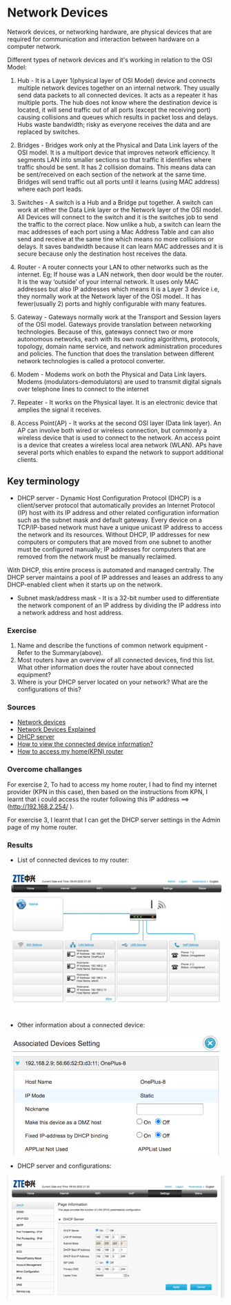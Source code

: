 # Network Devices
Network devices, or networking hardware, are physical devices that are required for communication and interaction between hardware on a computer network.

Different types of network devices and it's working in relation to the OSI Model:

1. Hub - It is a Layer 1(physical layer of OSI Model) device and connects multiple network devices together on an internal network. They usually send data packets to all connected devices. It acts as a repeater it has multiple ports. The hub does not know where the destination device is located, it will send traffic out of all ports (except the receiving port) causing collisions and queues which results in packet loss and delays. Hubs waste bandwidth; risky as everyone receives the data and are replaced by switches.

2. Bridges - Bridges work only at the Physical and Data Link layers of the OSI model. It is a multiport device that improves network efficiency. It segments LAN into smaller sections so that traffic it identifies where traffic should be sent. It has 2 collision domains. This means data can be sent/received on each section of the network at the same time. Bridges will send traffic out all ports until it learns (using MAC address) where each port leads.

3. Switches - A switch is a Hub and a Bridge put together. A switch can work at either the Data Link layer or the Network layer of the OSI model. All Devices will connect to the switch and it is the switches job to send the traffic to the correct place. Now unlike a hub, a switch can learn the mac addresses of each port using a Mac Address Table and can also send and receive at the same tine which means no more collisions or delays. It saves bandwidth because it can learn MAC addresses and it is secure because only the destination host receives the data. 

4. Router - A router connects your LAN to other networks such as the internet. Eg; If house was a LAN network, then door would be the router. It is the way ‘outside’ of your internal network. It uses only MAC addresses but also IP addresses which means it is a Layer 3 device i.e, they normally work at the Network layer of the OSI model.. It has fewer(usually 2) ports and highly configurable with many features.

5.  Gateway - Gateways normally work at the Transport and Session layers of the OSI model. Gateways provide translation between networking technologies. Because of this, gateways connect two or more autonomous networks, each with its own routing algorithms, protocols, topology, domain name service, and network administration procedures and policies. The function that does the translation between different network technologies is called a protocol converter.

6.  Modem - Modems work on both the Physical and Data Link layers. Modems (modulators-demodulators) are used to transmit digital signals over telephone lines to connect to the internet

7. Repeater - It works on the Physical layer. It is an electronic device that amplies the signal it receives. 

8. Access Point(AP) - It works at the second OSI layer (Data link layer). An AP can involve both wired or wireless connection, but commonly a wireless device that is used to connect to the network. An access point is a device that creates a wireless local area network (WLAN). APs have several ports which enables to expand the network to support additional clients.

## Key terminology

- DHCP server - Dynamic Host Configuration Protocol (DHCP) is a client/server protocol that automatically provides an Internet Protocol (IP) host with its IP address and other related configuration information such as the subnet mask and default gateway.
Every device on a TCP/IP-based network must have a unique unicast IP address to access the network and its resources. Without DHCP, IP addresses for new computers or computers that are moved from one subnet to another must be configured manually; IP addresses for computers that are removed from the network must be manually reclaimed.

With DHCP, this entire process is automated and managed centrally. The DHCP server maintains a pool of IP addresses and leases an address to any DHCP-enabled client when it starts up on the network.

- Subnet mask/address mask - It is a 32-bit number used to differentiate the network component of an IP address by dividing the IP address into a network address and host address.

### Exercise
1. Name and describe the functions of common network equipment - Refer to the Summary(above).
2.  Most routers have an overview of all connected devices, find this list. What other information does the router have about connected equipment?
3. Where is your DHCP server located on your network? What are the configurations of this?

### Sources
- [Network devices](https://blog.netwrix.com/2019/01/08/network-devices-explained/)
- [Network Devices Explained](https://www.youtube.com/watch?v=eMamgWllRFY)
- [DHCP server](https://docs.microsoft.com/en-us/windows-server/networking/technologies/dhcp/dhcp-top)
- [How to view the connected device information?](https://consumer.huawei.com/sa-en/support/content/en-us00728122/)
- [How to access my home(KPN) router](https://forum.kpn.com/internet-9/inloggen-op-experia-box-v10a-506872#:~:text=Start%20een%20browser%20zoals%20Internet,een%20nieuw%20wachtwoord%20aangemaakt%20worden.)

### Overcome challanges
For exercise 2, To had to access my home router, I had to find my internet provider (KPN in this case), then based on the instructions from KPN, I learnt that i could access the router following this IP address ==> (http://192.168.2.254/ ).

For exercise 3, I learnt that I can get the DHCP server settings in the Admin page of my home router.

### Results

- List of connected devices to my router:

![NNTW-02NetworkDevices](../00_includes/NTW/NTW-02/i1.png)

- Other information about a connected device:

![NTW-02NetworkDevices](../00_includes/NTW/NTW-02/i2.png)

- DHCP server and configurations:

![NTW-02NetworkDevices](../00_includes/NTW/NTW-02/i3.png)







